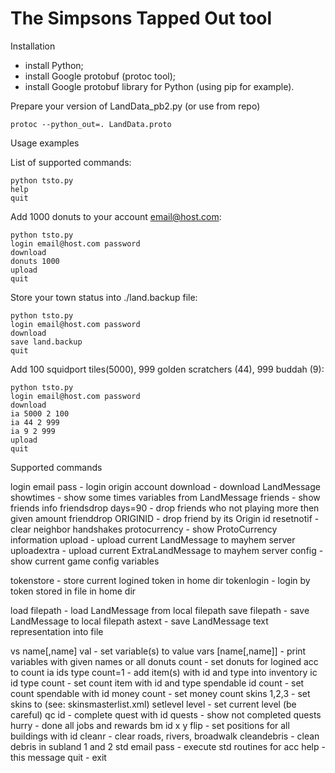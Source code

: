 The Simpsons Tapped Out tool
====

Installation

- install Python;
- install Google protobuf (protoc tool);
- install Google protobuf library for Python (using pip for example).

Prepare your version of LandData_pb2.py (or use from repo)

    protoc --python_out=. LandData.proto

Usage examples

List of supported commands:

    python tsto.py
    help
    quit

Add 1000 donuts to your account email@host.com:

    python tsto.py
    login email@host.com password
    download
    donuts 1000
    upload
    quit

Store your town status into ./land.backup file:

    python tsto.py
    login email@host.com password
    download
    save land.backup
    quit

Add 100 squidport tiles(5000), 999 golden scratchers (44), 999 buddah (9):

    python tsto.py
    login email@host.com password
    download
    ia 5000 2 100
    ia 44 2 999
    ia 9 2 999
    upload
    quit

Supported commands

login email pass     - login origin account
download             - download LandMessage
showtimes            - show some times variables from LandMessage
friends              - show friends info
friendsdrop days=90  - drop friends who not playing more then given amount
frienddrop ORIGINID  - drop friend by its Origin id
resetnotif           - clear neighbor handshakes
protocurrency        - show ProtoCurrency information
upload               - upload current LandMessage to mayhem server
uploadextra          - upload current ExtraLandMessage to mayhem server
config               - show current game config variables

tokenstore           - store current logined token in home dir
tokenlogin           - login by token stored in file in home dir

load filepath        - load LandMessage from local filepath
save filepath        - save LandMessage to local filepath
astext               - save LandMessage text representation into file

vs name[,name] val   - set variable(s) to value
vars [name[,name]]   - print variables with given names or all
donuts count         - set donuts for logined acc to count
ia ids type count=1  - add item(s) with id and type into inventory
ic id type count     - set count item with id and type
spendable id count   - set count spendable with id
money count          - set money count
skins 1,2,3          - set skins to (see: skinsmasterlist.xml)
setlevel level       - set current level (be careful)
qc id                - complete quest with id
quests               - show not completed quests
hurry                - done all jobs and rewards
bm id x y flip       - set positions for all buildings with id
cleanr               - clear roads, rivers, broadwalk
cleandebris          - clean debris in subland 1 and 2
std email pass       - execute std routines for acc
help                 - this message
quit                 - exit